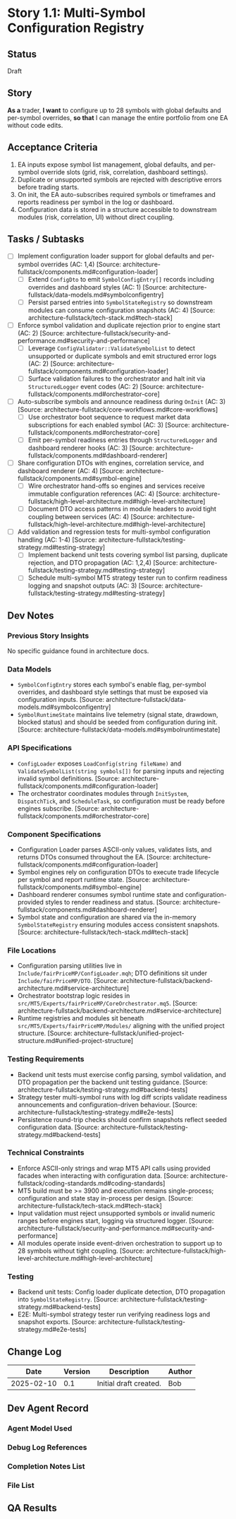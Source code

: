 ﻿# Story 1.1: Multi-Symbol Configuration Registry

## Status
Draft

## Story
**As a** trader,
**I want** to configure up to 28 symbols with global defaults and per-symbol overrides,
**so that** I can manage the entire portfolio from one EA without code edits.

## Acceptance Criteria
1. EA inputs expose symbol list management, global defaults, and per-symbol override slots (grid, risk, correlation, dashboard settings).
2. Duplicate or unsupported symbols are rejected with descriptive errors before trading starts.
3. On init, the EA auto-subscribes required symbols or timeframes and reports readiness per symbol in the log or dashboard.
4. Configuration data is stored in a structure accessible to downstream modules (risk, correlation, UI) without direct coupling.

## Tasks / Subtasks
- [ ] Implement configuration loader support for global defaults and per-symbol overrides (AC: 1,4) [Source: architecture-fullstack/components.md#configuration-loader]
  - [ ] Extend `ConfigDto` to emit `SymbolConfigEntry[]` records including overrides and dashboard styles (AC: 1) [Source: architecture-fullstack/data-models.md#symbolconfigentry]
  - [ ] Persist parsed entries into `SymbolStateRegistry` so downstream modules can consume configuration snapshots (AC: 4) [Source: architecture-fullstack/tech-stack.md#tech-stack]
- [ ] Enforce symbol validation and duplicate rejection prior to engine start (AC: 2) [Source: architecture-fullstack/security-and-performance.md#security-and-performance]
  - [ ] Leverage `ConfigValidator::ValidateSymbolList` to detect unsupported or duplicate symbols and emit structured error logs (AC: 2) [Source: architecture-fullstack/components.md#configuration-loader]
  - [ ] Surface validation failures to the orchestrator and halt init via `StructuredLogger` event codes (AC: 2) [Source: architecture-fullstack/components.md#orchestrator-core]
- [ ] Auto-subscribe symbols and announce readiness during `OnInit` (AC: 3) [Source: architecture-fullstack/core-workflows.md#core-workflows]
  - [ ] Use orchestrator boot sequence to request market data subscriptions for each enabled symbol (AC: 3) [Source: architecture-fullstack/components.md#orchestrator-core]
  - [ ] Emit per-symbol readiness entries through `StructuredLogger` and dashboard renderer hooks (AC: 3) [Source: architecture-fullstack/components.md#dashboard-renderer]
- [ ] Share configuration DTOs with engines, correlation service, and dashboard renderer (AC: 4) [Source: architecture-fullstack/components.md#symbol-engine]
  - [ ] Wire orchestrator hand-offs so engines and services receive immutable configuration references (AC: 4) [Source: architecture-fullstack/high-level-architecture.md#high-level-architecture]
  - [ ] Document DTO access patterns in module headers to avoid tight coupling between services (AC: 4) [Source: architecture-fullstack/high-level-architecture.md#high-level-architecture]
- [ ] Add validation and regression tests for multi-symbol configuration handling (AC: 1-4) [Source: architecture-fullstack/testing-strategy.md#testing-strategy]
  - [ ] Implement backend unit tests covering symbol list parsing, duplicate rejection, and DTO propagation (AC: 1,2,4) [Source: architecture-fullstack/testing-strategy.md#testing-strategy]
  - [ ] Schedule multi-symbol MT5 strategy tester run to confirm readiness logging and snapshot outputs (AC: 3) [Source: architecture-fullstack/testing-strategy.md#testing-strategy]

## Dev Notes
### Previous Story Insights
No specific guidance found in architecture docs.

### Data Models
- `SymbolConfigEntry` stores each symbol's enable flag, per-symbol overrides, and dashboard style settings that must be exposed via configuration inputs. [Source: architecture-fullstack/data-models.md#symbolconfigentry]
- `SymbolRuntimeState` maintains live telemetry (signal state, drawdown, blocked status) and should be seeded from configuration during init. [Source: architecture-fullstack/data-models.md#symbolruntimestate]

### API Specifications
- `ConfigLoader` exposes `LoadConfig(string fileName)` and `ValidateSymbolList(string symbols[])` for parsing inputs and rejecting invalid symbol definitions. [Source: architecture-fullstack/components.md#configuration-loader]
- The orchestrator coordinates modules through `InitSystem`, `DispatchTick`, and `ScheduleTask`, so configuration must be ready before engines subscribe. [Source: architecture-fullstack/components.md#orchestrator-core]

### Component Specifications
- Configuration Loader parses ASCII-only values, validates lists, and returns DTOs consumed throughout the EA. [Source: architecture-fullstack/components.md#configuration-loader]
- Symbol engines rely on configuration DTOs to execute trade lifecycle per symbol and report runtime state. [Source: architecture-fullstack/components.md#symbol-engine]
- Dashboard renderer consumes symbol runtime state and configuration-provided styles to render readiness and status. [Source: architecture-fullstack/components.md#dashboard-renderer]
- Symbol state and configuration are shared via the in-memory `SymbolStateRegistry` ensuring modules access consistent snapshots. [Source: architecture-fullstack/tech-stack.md#tech-stack]

### File Locations
- Configuration parsing utilities live in `Include/fairPriceMP/ConfigLoader.mqh`; DTO definitions sit under `Include/fairPriceMP/DTO`. [Source: architecture-fullstack/backend-architecture.md#service-architecture]
- Orchestrator bootstrap logic resides in `src/MT5/Experts/fairPriceMP/CoreOrchestrator.mq5`. [Source: architecture-fullstack/backend-architecture.md#service-architecture]
- Runtime registries and modules sit beneath `src/MT5/Experts/fairPriceMP/Modules/` aligning with the unified project structure. [Source: architecture-fullstack/unified-project-structure.md#unified-project-structure]

### Testing Requirements
- Backend unit tests must exercise config parsing, symbol validation, and DTO propagation per the backend unit testing guidance. [Source: architecture-fullstack/testing-strategy.md#backend-tests]
- Strategy tester multi-symbol runs with log diff scripts validate readiness announcements and configuration-driven behaviour. [Source: architecture-fullstack/testing-strategy.md#e2e-tests]
- Persistence round-trip checks should confirm snapshots reflect seeded configuration data. [Source: architecture-fullstack/testing-strategy.md#backend-tests]

### Technical Constraints
- Enforce ASCII-only strings and wrap MT5 API calls using provided facades when interacting with configuration data. [Source: architecture-fullstack/coding-standards.md#coding-standards]
- MT5 build must be >= 3900 and execution remains single-process; configuration and state stay in-process per design. [Source: architecture-fullstack/tech-stack.md#tech-stack]
- Input validation must reject unsupported symbols or invalid numeric ranges before engines start, logging via structured logger. [Source: architecture-fullstack/security-and-performance.md#security-and-performance]
- All modules operate inside event-driven orchestration to support up to 28 symbols without tight coupling. [Source: architecture-fullstack/high-level-architecture.md#high-level-architecture]

### Testing
- Backend unit tests: Config loader duplicate detection, DTO propagation into `SymbolStateRegistry`. [Source: architecture-fullstack/testing-strategy.md#backend-tests]
- E2E: Multi-symbol strategy tester run verifying readiness logs and snapshot exports. [Source: architecture-fullstack/testing-strategy.md#e2e-tests]

## Change Log
| Date | Version | Description | Author |
| --- | --- | --- | --- |
| 2025-02-10 | 0.1 | Initial draft created. | Bob |

## Dev Agent Record
### Agent Model Used

### Debug Log References

### Completion Notes List

### File List

## QA Results
